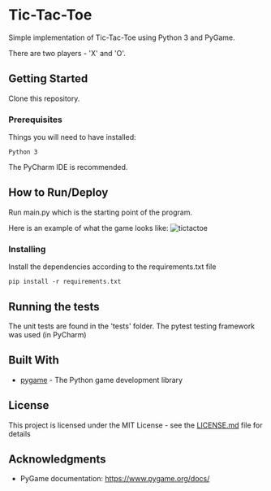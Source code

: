 # Tic-Tac-Toe

Simple implementation of Tic-Tac-Toe using Python 3 and PyGame.

There are two players - 'X' and 'O'.

## Getting Started

Clone this repository.

### Prerequisites

Things you will need to have installed:
```
Python 3
```

The PyCharm IDE is recommended.

## How to Run/Deploy

Run main.py which is the starting point of the program.

Here is an example of what the game looks like:
![tictactoe](https://user-images.githubusercontent.com/22963419/89101751-c9413500-d3fa-11ea-9d5f-ccee6a51d7c4.PNG)

### Installing

Install the dependencies according to the requirements.txt file

```
pip install -r requirements.txt
```

## Running the tests

The unit tests are found in the 'tests' folder. The pytest testing framework was used (in PyCharm) 

## Built With

* [pygame](https://www.pygame.org/news) - The Python game development library

## License

This project is licensed under the MIT License - see the [LICENSE.md](LICENSE.md) file for details

## Acknowledgments

* PyGame documentation: https://www.pygame.org/docs/

